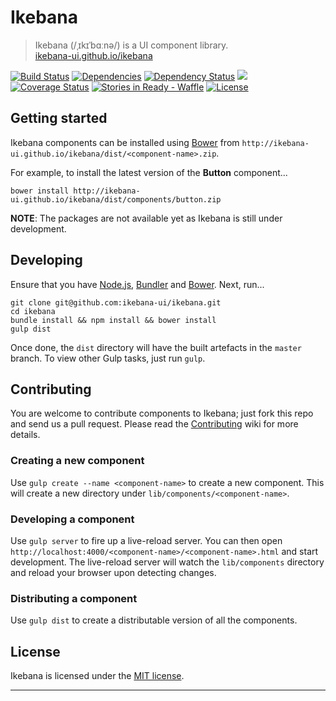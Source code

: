 # Ikebana

> Ikebana (/ˌɪkɪˈbɑːnə/) is a UI component library.  
> [ikebana-ui.github.io/ikebana](http://ikebana-ui.github.io/ikebana)

[![Build Status](https://travis-ci.org/ikebana-ui/ikebana.png?branch=master "Build status - Travis")](https://travis-ci.org/ikebana-ui/ikebana) [![Dependencies](https://david-dm.org/ikebana-ui/ikebana.png?theme=shields.io "Node package dependencies - David")](https://david-dm.org/ikebana-ui/ikebana) [![Dependency Status](https://gemnasium.com/ikebana-ui/ikebana.png "Ruby gem dependencies - Gemnasium")](https://gemnasium.com/ikebana-ui/ikebana) <a href="https://codeclimate.com/github/rails/rails" title="JSLint - Code Climate"><img src="https://codeclimate.com/github/rails/rails.png" /></a> [![Coverage Status](https://coveralls.io/repos/ikebana-ui/ikebana/badge.png "Code coverage - Coveralls")](https://coveralls.io/r/ikebana-ui/ikebana) [![Stories in Ready - Waffle](https://badge.waffle.io/ikebana-ui/ikebana.png?label=ready&title=Ready "Stories in Ready - Waffle")](https://waffle.io/ikebana-ui/ikebana) [![License](http://img.shields.io/badge/license-MIT-blue.svg "Licensed under MIT")](license.md)

## Getting started

Ikebana components can be installed using [Bower](http://bower.io) from `http://ikebana-ui.github.io/ikebana/dist/<component-name>.zip`.

For example, to install the latest version of the **Button** component...

```
bower install http://ikebana-ui.github.io/ikebana/dist/components/button.zip
```

**NOTE**: The packages are not available yet as Ikebana is still under development.

## Developing

Ensure that you have [Node.js](http://nodejs.org), [Bundler](http://bundler.io) and [Bower](http://bower.io). Next, run...

```
git clone git@github.com:ikebana-ui/ikebana.git
cd ikebana
bundle install && npm install && bower install
gulp dist
```

Once done, the `dist` directory will have the built artefacts in the `master` branch. To view other Gulp tasks, just run `gulp`.

## Contributing

You are welcome to contribute components to Ikebana; just fork this repo and send us a pull request. Please read the [Contributing](https://github.com/ikebana-ui/ikebana/wiki/Contributing) wiki for more details.

### Creating a new component

Use `gulp create --name <component-name>` to create a new component. This will create a new directory under `lib/components/<component-name>`.

### Developing a component

Use `gulp server` to fire up a live-reload server. You can then open `http://localhost:4000/<component-name>/<component-name>.html` and start development. The live-reload server will watch the `lib/components` directory and reload your browser upon detecting changes.

### Distributing a component

Use `gulp dist` to create a distributable version of all the components.

## License

Ikebana is licensed under the [MIT license](license.md).

---
